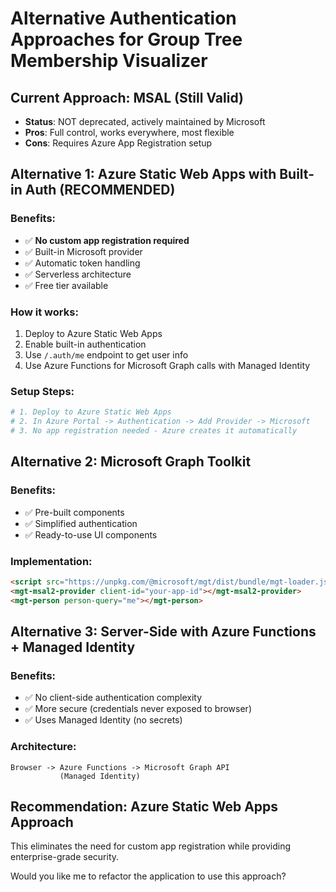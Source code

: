 # Alternative Authentication Approaches for Group Tree Membership Visualizer

## Current Approach: MSAL (Still Valid)
- **Status**: NOT deprecated, actively maintained by Microsoft
- **Pros**: Full control, works everywhere, most flexible
- **Cons**: Requires Azure App Registration setup

## Alternative 1: Azure Static Web Apps with Built-in Auth (RECOMMENDED)

### Benefits:
- ✅ **No custom app registration required**
- ✅ Built-in Microsoft provider
- ✅ Automatic token handling
- ✅ Serverless architecture
- ✅ Free tier available

### How it works:
1. Deploy to Azure Static Web Apps
2. Enable built-in authentication
3. Use `/.auth/me` endpoint to get user info
4. Use Azure Functions for Microsoft Graph calls with Managed Identity

### Setup Steps:
```bash
# 1. Deploy to Azure Static Web Apps
# 2. In Azure Portal -> Authentication -> Add Provider -> Microsoft
# 3. No app registration needed - Azure creates it automatically
```

## Alternative 2: Microsoft Graph Toolkit

### Benefits:
- ✅ Pre-built components
- ✅ Simplified authentication
- ✅ Ready-to-use UI components

### Implementation:
```html
<script src="https://unpkg.com/@microsoft/mgt/dist/bundle/mgt-loader.js"></script>
<mgt-msal2-provider client-id="your-app-id"></mgt-msal2-provider>
<mgt-person person-query="me"></mgt-person>
```

## Alternative 3: Server-Side with Azure Functions + Managed Identity

### Benefits:
- ✅ No client-side authentication complexity
- ✅ More secure (credentials never exposed to browser)
- ✅ Uses Managed Identity (no secrets)

### Architecture:
```
Browser -> Azure Functions -> Microsoft Graph API
           (Managed Identity)
```

## Recommendation: Azure Static Web Apps Approach

This eliminates the need for custom app registration while providing enterprise-grade security.

Would you like me to refactor the application to use this approach?
